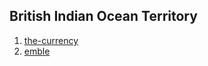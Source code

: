 ## British Indian Ocean Territory

1. [the-currency](http://www.startupranking.com/the-currency)
2. [emble](http://www.startupranking.com/emble)

